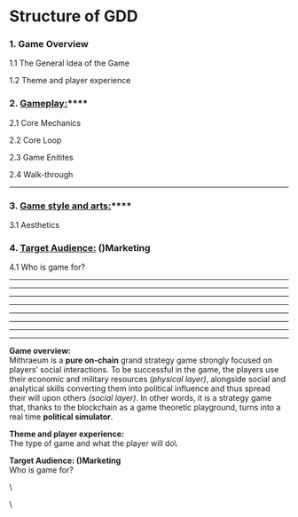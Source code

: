 # Structure of GDD

### 1. Game Overview

1.1 The General Idea of the Game

1.2 Theme and player experience

### 2. [**Gameplay:**](mainsgdd/gameplay/)****

2.1 Core Mechanics

2.2 Core Loop

2.3 Game Enitites

2.4 Walk-through

****

### **3.** [**Game style and arts:**](mainsgdd/gamestyle-and-arts.md)****

3.1 Aesthetics

### **4.** [**Target Audience:**](mainsgdd/target-audience.md) **()Marketing**

4.1 Who is game for?

***

***

***

***

***

***

***

***

**Game overview:**\
Mithraeum is a **pure on-chain** grand strategy game strongly focused on players’ social interactions. To be successful in the game, the players use their economic and military resources _(physical layer)_, alongside social and analytical skills converting them into political influence and thus spread their will upon others _(social layer)_. In other words, it is a strategy game that, thanks to the blockchain as a game theoretic playground, turns into a real time **political simulator**.

**Theme and player experience:**\
The type of game and what the player will do\\

**Target Audience: ()Marketing**\
Who is game for?

\


\



